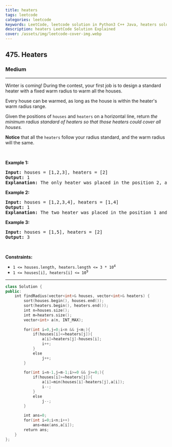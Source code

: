 ```yaml
---
title: heaters
tags: leetcode
categories: leetcode
keywords: LeetCode, leetcode solution in Python3 C++ Java, heaters solution
description: heaters LeetCode Solution Explained
cover: /assets/img/leetcode-cover-img.webp
---
```





<h2>475. Heaters</h2><h3>Medium</h3><hr><div><p>Winter is coming! During the contest, your first job is to design a standard heater with a fixed warm radius to warm all the houses.</p>

<p>Every house can be warmed, as long as the house is within the heater's warm radius range.&nbsp;</p>

<p>Given the positions of <code>houses</code> and <code>heaters</code> on a horizontal line, return <em>the minimum radius standard of heaters&nbsp;so that those heaters could cover all houses.</em></p>

<p><strong>Notice</strong> that&nbsp;all the <code>heaters</code> follow your radius standard, and the warm radius will the same.</p>

<p>&nbsp;</p>
<p><strong>Example 1:</strong></p>

<pre><strong>Input:</strong> houses = [1,2,3], heaters = [2]
<strong>Output:</strong> 1
<strong>Explanation:</strong> The only heater was placed in the position 2, and if we use the radius 1 standard, then all the houses can be warmed.
</pre>

<p><strong>Example 2:</strong></p>

<pre><strong>Input:</strong> houses = [1,2,3,4], heaters = [1,4]
<strong>Output:</strong> 1
<strong>Explanation:</strong> The two heater was placed in the position 1 and 4. We need to use radius 1 standard, then all the houses can be warmed.
</pre>

<p><strong>Example 3:</strong></p>

<pre><strong>Input:</strong> houses = [1,5], heaters = [2]
<strong>Output:</strong> 3
</pre>

<p>&nbsp;</p>
<p><strong>Constraints:</strong></p>

<ul>
	<li><code>1 &lt;= houses.length, heaters.length &lt;= 3 * 10<sup>4</sup></code></li>
	<li><code>1 &lt;= houses[i], heaters[i] &lt;= 10<sup>9</sup></code></li>
</ul>
</div>

---




```cpp
class Solution {
public:
    int findRadius(vector<int>& houses, vector<int>& heaters) {
        sort(houses.begin(), houses.end());
        sort(heaters.begin(), heaters.end());
        int n=houses.size();
        int m=heaters.size();
        vector<int> a(n, INT_MAX);
        
        for(int i=0,j=0;i<n && j<m;){
            if(houses[i]<=heaters[j]){
                a[i]=heaters[j]-houses[i];
                i++;
            }
            else
                j++;
        }
        
        for(int i=n-1,j=m-1;i>=0 && j>=0;){
            if(houses[i]>=heaters[j]){
                a[i]=min(houses[i]-heaters[j],a[i]);
                i--;
            }
            else
                j--;
        }
        
        int ans=0;
        for(int i=0;i<n;i++)
            ans=max(ans,a[i]);
        return ans;
    }
};

```
